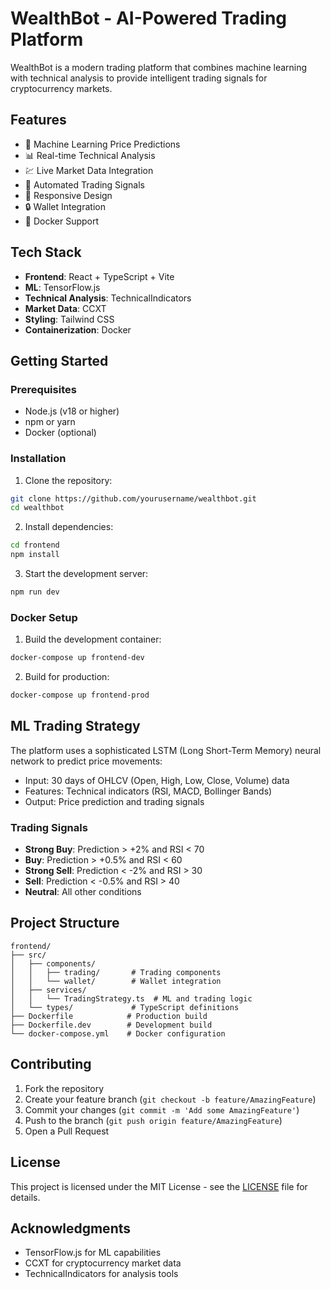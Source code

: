 # WealthBot - AI-Powered Trading Platform

WealthBot is a modern trading platform that combines machine learning with technical analysis to provide intelligent trading signals for cryptocurrency markets.

## Features

- 🤖 Machine Learning Price Predictions
- 📊 Real-time Technical Analysis
- 💹 Live Market Data Integration
- 🔄 Automated Trading Signals
- 📱 Responsive Design
- 🔒 Wallet Integration
- 🐳 Docker Support

## Tech Stack

- **Frontend**: React + TypeScript + Vite
- **ML**: TensorFlow.js
- **Technical Analysis**: TechnicalIndicators
- **Market Data**: CCXT
- **Styling**: Tailwind CSS
- **Containerization**: Docker

## Getting Started

### Prerequisites

- Node.js (v18 or higher)
- npm or yarn
- Docker (optional)

### Installation

1. Clone the repository:
```bash
git clone https://github.com/yourusername/wealthbot.git
cd wealthbot
```

2. Install dependencies:
```bash
cd frontend
npm install
```

3. Start the development server:
```bash
npm run dev
```

### Docker Setup

1. Build the development container:
```bash
docker-compose up frontend-dev
```

2. Build for production:
```bash
docker-compose up frontend-prod
```

## ML Trading Strategy

The platform uses a sophisticated LSTM (Long Short-Term Memory) neural network to predict price movements:

- Input: 30 days of OHLCV (Open, High, Low, Close, Volume) data
- Features: Technical indicators (RSI, MACD, Bollinger Bands)
- Output: Price prediction and trading signals

### Trading Signals

- **Strong Buy**: Prediction > +2% and RSI < 70
- **Buy**: Prediction > +0.5% and RSI < 60
- **Strong Sell**: Prediction < -2% and RSI > 30
- **Sell**: Prediction < -0.5% and RSI > 40
- **Neutral**: All other conditions

## Project Structure

```
frontend/
├── src/
│   ├── components/
│   │   ├── trading/       # Trading components
│   │   └── wallet/        # Wallet integration
│   ├── services/
│   │   └── TradingStrategy.ts  # ML and trading logic
│   └── types/             # TypeScript definitions
├── Dockerfile            # Production build
├── Dockerfile.dev        # Development build
└── docker-compose.yml    # Docker configuration
```

## Contributing

1. Fork the repository
2. Create your feature branch (`git checkout -b feature/AmazingFeature`)
3. Commit your changes (`git commit -m 'Add some AmazingFeature'`)
4. Push to the branch (`git push origin feature/AmazingFeature`)
5. Open a Pull Request

## License

This project is licensed under the MIT License - see the [LICENSE](LICENSE) file for details.

## Acknowledgments

- TensorFlow.js for ML capabilities
- CCXT for cryptocurrency market data
- TechnicalIndicators for analysis tools